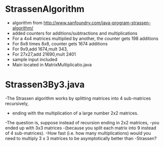 # StrassenAlgorithm
- algorithm from http://www.sanfoundry.com/java-program-strassen-algorithm/
- added counters for additions/subtractions and multiplications
- For a 4x4 matrices multiplied by another, the counter gets 198 additions
- For 8x8 times 8x8, counter gets 1674 additions
- For 9x9,add 1674,mult 343,
- For 27x27,add 21690,mult 2401
- sample input included
- Main located in MatrixMultiplicatio.java

# Strassen3By3.java
-The Strassen algorithm works by splitting matrices into 4 sub-matrices recursively, 
- ending with the multiplication of a large number 2x2 matrices. 

-The question is, suppose instead of recursion ending in 2x2 matrices, 
-you ended up with 3x3 matrices 
-(because you split each matrix into 9 instead of 4 sub-matrices). 
-How fast (i.e. how many multiplications) would you need to multiply 3 x 3 matrices to be asymptotically better than -Strassen? 
